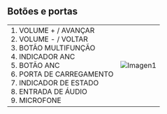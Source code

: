 ## Botões e portas

|  |  |
|:-------|:-------|
|1.	VOLUME + / AVANÇAR <br> 2.	VOLUME - / VOLTAR <br> 3.	 BOTÃO MULTIFUNÇÃO <br>4. INDICADOR ANC <br> 5. BOTÃO ANC <br> 6.	PORTA DE CARREGAMENTO <br> 7. INDICADOR DE ESTADO <br> 8. ENTRADA DE ÁUDIO 	 <br> 9.	MICROFONE| ![Imagen1](http://static.energysistem.com/images/manuals/39317/599da2e864270.jpg)|

